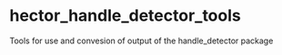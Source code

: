 hector_handle_detector_tools
============================

Tools for use and convesion of output of the handle_detector package
